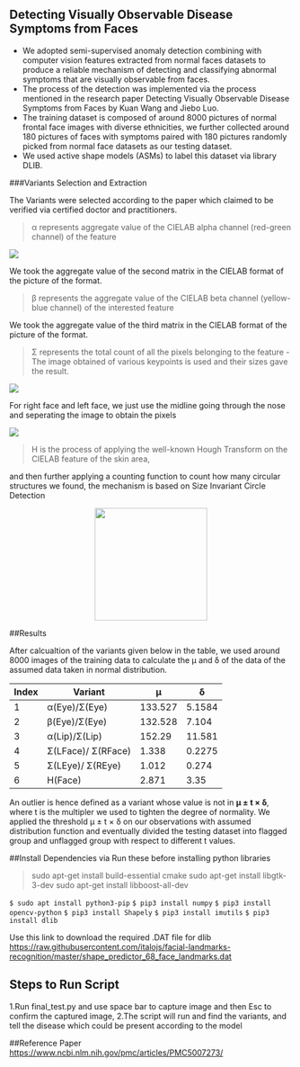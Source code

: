 ## Detecting Visually Observable Disease Symptoms from Faces
- We adopted semi-supervised anomaly detection combining with computer vision features extracted  from normal faces datasets to produce a reliable mechanism of detecting and classifying abnormal  symptoms that are visually observable from faces.
- The process of the detection was implemented via the process mentioned in the research paper Detecting Visually Observable Disease Symptoms from Faces by Kuan Wang and Jiebo Luo.
- The training dataset is composed of around 8000 pictures of normal frontal face images with diverse ethnicities, we further collected around 180 pictures of faces with symptoms paired with 180  pictures randomly picked from normal face datasets as our testing dataset.
- We used active shape models (ASMs) to label this dataset via library DLIB.

###Variants Selection and Extraction

The Variants were selected according to the paper which claimed to
be verified via certified doctor and practitioners.
>α represents aggregate value of the CIELAB alpha channel (red-green channel) of the feature

![](https://user-images.githubusercontent.com/43948081/129056377-46d59380-4c0d-422b-b206-d7b2bfed3f5f.png)

We took the aggregate value of the second matrix in the CIELAB format of the picture of the format.
> β represents the aggregate value of the CIELAB beta channel (yellow-blue channel) of the interested feature

We took the aggregate value of the third matrix in the CIELAB format of the picture of the format.

>Σ represents the total count of all the pixels belonging to the feature
-The image obtained of various keypoints is used and their sizes gave the result.

![](https://user-images.githubusercontent.com/43948081/129056393-414d36a1-2b44-4c12-8021-c56bbac63253.png)

For right face and left face, we just use the midline going through the nose and seperating the image to obtain the pixels

![](https://user-images.githubusercontent.com/43948081/129058638-0a862880-4e8e-4647-b9f9-63610c46c070.png)
>H is the process of applying the well-known Hough Transform on the CIELAB feature of the skin area,

and then further applying a counting function to count how many circular structures we found, the  mechanism is based on Size Invariant Circle Detection

<p align="center">
  <img width="200" height="200" src="https://user-images.githubusercontent.com/43948081/129056446-51e4dc79-7aba-439d-93cf-7f989bfa90bf.png">
</p>

##Results

After calcualtion of the variants given below in the table, we used around 8000 images of the training data to calculate the μ and δ of the data of the assumed data taken in normal distribution.

|Index | Variant | μ | δ |
|---|--------|------|------|
|1| α(Eye)/Σ(Eye)| 133.527| 5.1584|
|2 |β(Eye)/Σ(Eye) |132.528 |7.104|
|3 |α(Lip)/Σ(Lip)| 152.29| 11.581|
|4 |Σ(LFace)/ Σ(RFace)| 1.338| 0.2275|
|5 |Σ(LEye)/ Σ(REye)| 1.012| 0.274|
|6 |H(Face)| 2.871| 3.35|

An outlier is hence defined as a variant whose value is not in <b>μ ± t × δ</b>, where t is the multipler we used  to tighten the degree of normality. We applied the threshold μ ± t × δ on our observations with assumed distribution function and eventually divided the testing dataset into flagged group and unflagged group with respect to different t values.


##Install Dependencies via
Run these before installing python libraries
>sudo apt-get install build-essential cmake
sudo apt-get install libgtk-3-dev
sudo apt-get install libboost-all-dev


`$ sudo apt install python3-pip`
`$ pip3 install numpy`
`$ pip3 install opencv-python`
`$ pip3 install Shapely`
`$ pip3 install imutils`
`$ pip3 install dlib`

Use this link to download the required .DAT file for dlib
https://raw.githubusercontent.com/italojs/facial-landmarks-recognition/master/shape_predictor_68_face_landmarks.dat

## Steps to Run Script
1.Run final_test.py and use space bar to capture image and then Esc to confirm the captured image, 
2.The script will run and find the variants, and tell the disease which could be present according to the model


##Reference Paper
https://www.ncbi.nlm.nih.gov/pmc/articles/PMC5007273/
